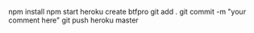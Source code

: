 npm install
npm start
heroku create btfpro
git add .
git commit -m "your comment here"
git push heroku master